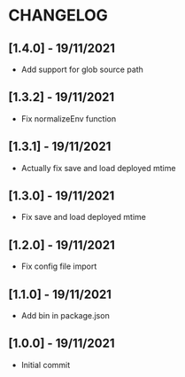 # CHANGELOG

## [1.4.0] - 19/11/2021
- Add support for glob source path

## [1.3.2] - 19/11/2021
- Fix normalizeEnv function

## [1.3.1] - 19/11/2021
- Actually fix save and load deployed mtime

## [1.3.0] - 19/11/2021
- Fix save and load deployed mtime

## [1.2.0] - 19/11/2021
- Fix config file import

## [1.1.0] - 19/11/2021
- Add bin in package.json

## [1.0.0] - 19/11/2021
- Initial commit
